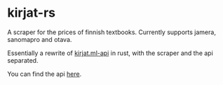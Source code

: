# kirjat-rs
A scraper for the prices of finnish textbooks. Currently supports jamera, sanomapro and otava.

Essentially a rewrite of [kirjat.ml-api](https://github.com/xypine/Kirjat.ml-api) in rust, with the scraper and the api separated.

You can find the api [here](https://github.com/xypine/kirjat-rs-api).
